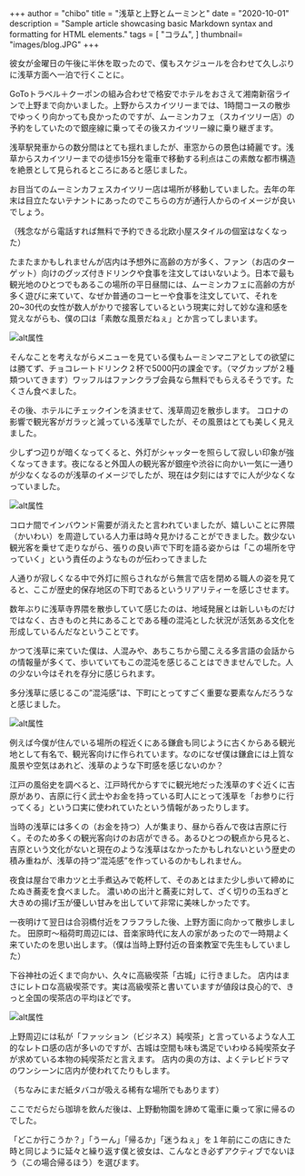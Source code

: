 +++
author = "chibo"
title = "浅草と上野とムーミンと"
date = "2020-10-01"
description = "Sample article showcasing basic Markdown syntax and formatting for HTML elements."
tags = [
    "コラム",
]
thumbnail= "images/blog.JPG"
+++

彼女が金曜日の午後に半休を取ったので、僕もスケジュールを合わせて久しぶりに浅草方面へ一泊で行くことに。

GoToトラベル＋クーポンの組み合わせで格安でホテルをおさえて湘南新宿ラインで上野まで向かいました。上野からスカイツリーまでは、1時間コースの散歩でゆっくり向かっても良かったのですが、ムーミンカフェ（スカイツリー店）の予約をしていたので銀座線に乗ってその後スカイツリー線に乗り継ぎます。

浅草駅発車からの数分間はとても揺れましたが、車窓からの景色は綺麗です。浅草からスカイツリーまでの徒歩15分を電車で移動する利点はこの素敵な都市構造を絶景として見られるところにあると感じました。

お目当てのムーミンカフェスカイツリー店は場所が移動していました。去年の年末は目立たないテナントにあったのでこちらの方が通行人からのイメージが良いでしょう。

（残念ながら電話すれば無料で予約できる北欧小屋スタイルの個室はなくなった）

たまたまかもしれませんが店内は予想外に高齢の方が多く、ファン（お店のターゲット）向けのグッズ付きドリンクや食事を注文してはいないよう。日本で最も観光地のひとつでもあるこの場所の平日昼間には、ムーミンカフェに高齢の方が多く遊びに来ていて、なぜか普通のコーヒーや食事を注文していて、それを20~30代の女性が数人がかりで接客しているという現実に対して妙な違和感を覚えながらも、僕の口は「素敵な風景だねぇ」とか言ってしまいます。

![alt属性](images/blog-1.JPG)

そんなことを考えながらメニューを見ている僕もムーミンマニアとしての欲望には勝てず、チョコレートドリンク２杯で5000円の課金です。（マグカップが２種類ついてきます）ワッフルはファンクラブ会員なら無料でもらえるそうです。たくさん食べました。

その後、ホテルにチェックインを済ませて、浅草周辺を散歩します。
コロナの影響で観光客がガラッと減っている浅草でしたが、その風景はとても美しく見えました。

少しずつ辺りが暗くなってくると、外灯がシャッターを照らして寂しい印象が強くなってきます。夜になると外国人の観光客が銀座や渋谷に向かい一気に一通りが少なくなるのが浅草のイメージでしたが、現在は夕刻にはすでに人が少なくなっていました。

<p><img src="images/blog-2.JPG" alt="alt属性"></p>


コロナ間でインバウンド需要が消えたと言われていましたが、嬉しいことに界隈（かいわい）を周遊している人力車は時々見かけることができました。数少ない観光客を乗せて走りながら、張りの良い声で下町を語る姿からは「この場所を守っていく」という責任のようなものが伝わってきました

人通りが寂しくなる中で外灯に照らされながら無言で店を閉める職人の姿を見てると、ここが歴史的保存地区の下町であるというリアリティーを感じさせます。

数年ぶりに浅草寺界隈を散歩していて感じたのは、地域発展とは新しいものだけではなく、古きものと共にあることである種の混沌とした状況が活気ある文化を形成しているんだなということです。

かつて浅草に来ていた僕は、人混みや、あちこちから聞こえる多言語の会話からの情報量が多くて、歩いていてもこの混沌を感じることはできませんでした。人の少ない今はそれを存分に感じられます。

多分浅草に感じるこの”混沌感”は、下町にとってすごく重要な要素なんだろうなと感じました。

![alt属性](images/blog-3.JPG)

例えば今僕が住んでいる場所の程近くにある鎌倉も同じように古くからある観光地として有名で、観光客向けに作られています。なのになぜ僕は鎌倉には上質な風景や空気はあれど、浅草のような下町感を感じないのか？


江戸の風俗史を調べると、江戸時代からすでに観光地だった浅草のすぐ近くに吉原があり、吉原に行く武士やお金を持っている町人にとって浅草を「お参りに行ってくる」という口実に使われていたという情報があったりします。


当時の浅草には多くの（お金を持つ）人が集まり、昼から呑んで夜は吉原に行く。そのため多くの観光客向けのお店ができる。あるひとつの観点から見ると、吉原という文化がないと現在のような浅草はなかったかもしれないという歴史の積み重ねが、浅草の持つ”混沌感”を作っているのかもしれません。


夜食は屋台で串カツと土手煮込みで乾杯して、そのあとはまた少し歩いて締めにたぬき蕎麦を食べました。
濃いめの出汁と蕎麦に対して、ざく切りの玉ねぎと大きめの揚げ玉が優しい甘みを出していて非常に美味しかったです。


一夜明けて翌日は合羽橋付近をフラフラした後、上野方面に向かって散歩しました。
田原町〜稲荷町周辺には、音楽家時代に友人の家があったので一時期よく来ていたのを思い出します。（僕は当時上野付近の音楽教室で先生もしていました）

下谷神社の近くまで向かい、久々に高級喫茶「古城」に行きました。
店内はまさにレトロな高級喫茶です。実は高級喫茶と書いていますが値段は良心的で、きっと全国の喫茶店の平均ほどです。

![alt属性](images/blog-4.JPG)

上野周辺には私が「ファッション（ビジネス）純喫茶」と言っているような人工的なレトロ感の店が多いのですが、古城は空間も味も満足でいわゆる純喫茶女子が求めている本物の純喫茶だと言えます。
店内の奥の方は、よくテレビドラマのワンシーンに店内が使われてたりもします。

（ちなみにまだ紙タバコが吸える稀有な場所でもあります）

ここでだらだら珈琲を飲んだ後は、上野動物園を諦めて電車に乗って家に帰るのでした。

「どこか行こうか？」「うーん」「帰るか」「迷うねぇ」を１年前にこの店にきた時と同じように延々と繰り返す僕と彼女は、こんなとき必ずアクティブでないほう（この場合帰るほう）を選びます。




